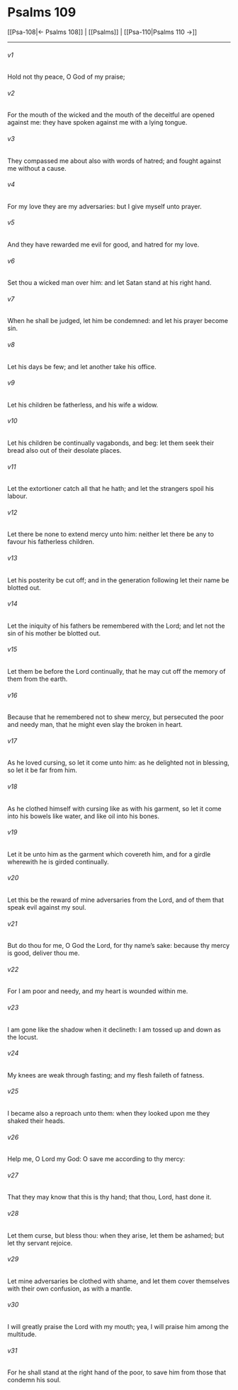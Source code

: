 # Psalms 109

[[Psa-108|← Psalms 108]] | [[Psalms]] | [[Psa-110|Psalms 110 →]]
***

###### v1
Hold not thy peace, O God of my praise;
###### v2
For the mouth of the wicked and the mouth of the deceitful are opened against me: they have spoken against me with a lying tongue.
###### v3
They compassed me about also with words of hatred; and fought against me without a cause.
###### v4
For my love they are my adversaries: but I give myself unto prayer.
###### v5
And they have rewarded me evil for good, and hatred for my love.
###### v6
Set thou a wicked man over him: and let Satan stand at his right hand.
###### v7
When he shall be judged, let him be condemned: and let his prayer become sin.
###### v8
Let his days be few; and let another take his office.
###### v9
Let his children be fatherless, and his wife a widow.
###### v10
Let his children be continually vagabonds, and beg: let them seek their bread also out of their desolate places.
###### v11
Let the extortioner catch all that he hath; and let the strangers spoil his labour.
###### v12
Let there be none to extend mercy unto him: neither let there be any to favour his fatherless children.
###### v13
Let his posterity be cut off; and in the generation following let their name be blotted out.
###### v14
Let the iniquity of his fathers be remembered with the Lord; and let not the sin of his mother be blotted out.
###### v15
Let them be before the Lord continually, that he may cut off the memory of them from the earth.
###### v16
Because that he remembered not to shew mercy, but persecuted the poor and needy man, that he might even slay the broken in heart.
###### v17
As he loved cursing, so let it come unto him: as he delighted not in blessing, so let it be far from him.
###### v18
As he clothed himself with cursing like as with his garment, so let it come into his bowels like water, and like oil into his bones.
###### v19
Let it be unto him as the garment which covereth him, and for a girdle wherewith he is girded continually.
###### v20
Let this be the reward of mine adversaries from the Lord, and of them that speak evil against my soul.
###### v21
But do thou for me, O God the Lord, for thy name’s sake: because thy mercy is good, deliver thou me.
###### v22
For I am poor and needy, and my heart is wounded within me.
###### v23
I am gone like the shadow when it declineth: I am tossed up and down as the locust.
###### v24
My knees are weak through fasting; and my flesh faileth of fatness.
###### v25
I became also a reproach unto them: when they looked upon me they shaked their heads.
###### v26
Help me, O Lord my God: O save me according to thy mercy:
###### v27
That they may know that this is thy hand; that thou, Lord, hast done it.
###### v28
Let them curse, but bless thou: when they arise, let them be ashamed; but let thy servant rejoice.
###### v29
Let mine adversaries be clothed with shame, and let them cover themselves with their own confusion, as with a mantle.
###### v30
I will greatly praise the Lord with my mouth; yea, I will praise him among the multitude.
###### v31
For he shall stand at the right hand of the poor, to save him from those that condemn his soul. 
